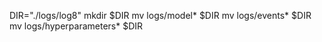 DIR="./logs/log8"
mkdir $DIR
mv logs/model* $DIR
mv logs/events* $DIR
mv logs/hyperparameters* $DIR
